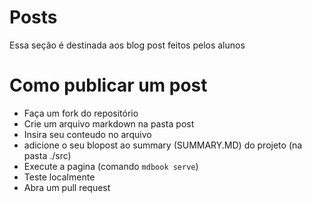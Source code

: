 # Posts


Essa seção é destinada aos blog post feitos pelos alunos

# Como publicar um post

- Faça um fork do repositório
- Crie um arquivo markdown na pasta post
- Insira seu conteudo no arquivo
- adicione o seu blopost ao summary (SUMMARY.MD) do projeto (na pasta ./src)
- Execute a pagina (comando `mdbook serve`)
- Teste localmente
- Abra um pull request

